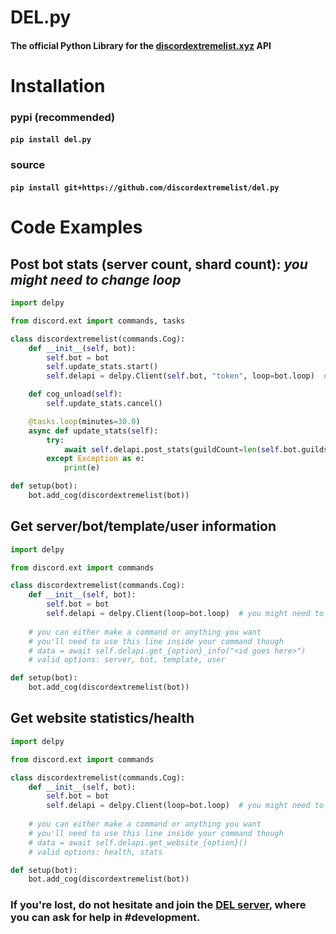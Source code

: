 # DEL.py
#### The official Python Library for the [discordextremelist.xyz](https://discordextremelist.xyz) API

# Installation

### pypi (recommended) 
#### `pip install del.py`
### source
#### `pip install git+https://github.com/discordextremelist/del.py`

# Code Examples

## Post bot stats (server count, shard count): *you might need to change loop*

```python
import delpy

from discord.ext import commands, tasks

class discordextremelist(commands.Cog):
    def __init__(self, bot):
        self.bot = bot
        self.update_stats.start()
        self.delapi = delpy.Client(self.bot, "token", loop=bot.loop)  # you can get the token from your bot's page on DEL

    def cog_unload(self):
        self.update_stats.cancel()

    @tasks.loop(minutes=30.0)
    async def update_stats(self):
        try:
            await self.delapi.post_stats(guildCount=len(self.bot.guilds), shardCount=len(self.bot.shards))  # shardCount is optional
        except Exception as e:
            print(e)

def setup(bot):
    bot.add_cog(discordextremelist(bot))
```

## Get server/bot/template/user information

```python
import delpy

from discord.ext import commands

class discordextremelist(commands.Cog):
    def __init__(self, bot):
        self.bot = bot
        self.delapi = delpy.Client(loop=bot.loop)  # you might need to change loop
    
    # you can either make a command or anything you want
    # you'll need to use this line inside your command though
    # data = await self.delapi.get_{option}_info("<id goes here>")
    # valid options: server, bot, template, user

def setup(bot):
    bot.add_cog(discordextremelist(bot))
```

## Get website statistics/health

```python
import delpy

from discord.ext import commands

class discordextremelist(commands.Cog):
    def __init__(self, bot):
        self.bot = bot
        self.delapi = delpy.Client(loop=bot.loop)  # you might need to change loop
    
    # you can either make a command or anything you want
    # you'll need to use this line inside your command though
    # data = await self.delapi.get_website_{option}()
    # valid options: health, stats

def setup(bot):
    bot.add_cog(discordextremelist(bot))
```

### If you're lost, do not hesitate and join the [DEL server](https://discord.gg/WeCer3J), where you can ask for help in #development.
